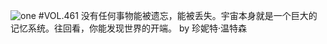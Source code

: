 ![one](http://image.wufazhuce.com/FuxRjQ63KNIbjF0O5WLYtKIIHZxu)
#VOL.461
没有任何事物能被遗忘，能被丢失。宇宙本身就是一个巨大的记忆系统。往回看，你能发现世界的开端。 by 珍妮特·温特森